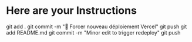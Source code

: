 # Here are your Instructions
git add .
git commit -m "🔁 Forcer nouveau déploiement Vercel"
git push
git add README.md
git commit -m "Minor edit to trigger redeploy"
git push


